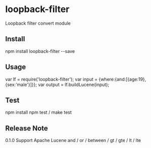# loopback-filter
Loopback filter convert module

## Install

npm install loopback-filter --save

## Usage

var lf = require('loopback-filter');
var input = {where:{and:[{age:19},{sex:'male'}]}};
var output = lf.buildLucene(input);


## Test
npm install
npm test / make test


## Release Note

0.1.0
Support Apache Lucene and / or / between / gt / gte / lt / lte
